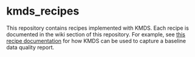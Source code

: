 # kmds_recipes
This repository contains recipes implemented with KMDS. Each recipe is documented in the wiki section of this repository. For example, see [this recipe documentation](https://github.com/rajivsam/kmds_recipes/wiki/Baseline-Data-Quality-Report) for how KMDS can be used to capture a baseline data quality report.
